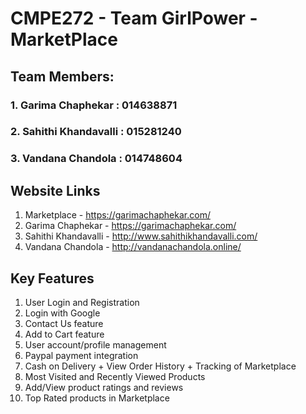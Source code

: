 # CMPE272 - Team GirlPower - MarketPlace

## Team Members:
### 1. Garima Chaphekar    : 014638871
### 2. Sahithi Khandavalli : 015281240
### 3. Vandana Chandola    : 014748604

## Website Links
1. Marketplace          - https://garimachaphekar.com/
2. Garima Chaphekar     - https://garimachaphekar.com/
3. Sahithi Khandavalli  - http://www.sahithikhandavalli.com/
4. Vandana Chandola     - http://vandanachandola.online/

## Key Features
1. User Login and Registration
2. Login with Google
3. Contact Us feature
4. Add to Cart feature
5. User account/profile management
6. Paypal payment integration
7. Cash on Delivery + View Order History + Tracking of Marketplace
8. Most Visited and Recently Viewed Products
9. Add/View product ratings and reviews
10. Top Rated products in Marketplace



